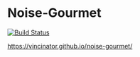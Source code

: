 # Noise-Gourmet
[![Build Status](https://github.com/Vincinator/noise-gourmet/workflows/CI/badge.svg)](https://github.com/Vincinator/noise-gourmet/actions?workflow=CI)

https://vincinator.github.io/noise-gourmet/